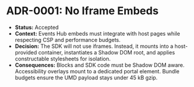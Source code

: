 # ADR-0001: No Iframe Embeds

- **Status:** Accepted
- **Context:** Events Hub embeds must integrate with host pages while respecting CSP and performance budgets.
- **Decision:** The SDK will not use iframes. Instead, it mounts into a host-provided container, instantiates a Shadow DOM root, and applies constructable stylesheets for isolation.
- **Consequences:** Blocks and SDK code must be Shadow DOM aware. Accessibility overlays mount to a dedicated portal element. Bundle budgets ensure the UMD payload stays under 45 kB gzip.
